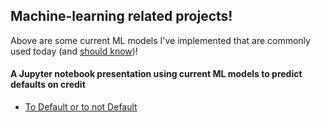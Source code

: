 ## Machine-learning related projects!


Above are some current ML models I've implemented that are commonly used today (and [should know](https://www.kdnuggets.com/2018/04/10-machine-learning-algorithms-data-scientist.html/2))!



#### A Jupyter notebook presentation using current ML models to predict defaults on credit
- [To Default or to not Default](https://github.com/fredjoonpark/machine-learning/blob/master/jupyter_demos/default_analysis.ipynb)
